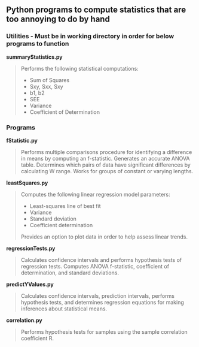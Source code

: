 ## Python programs to compute statistics that are too annoying to do by hand

### Utilities - **Must be in working directory in order for below programs to function**
**summaryStatistics.py**
> Performs the following statistical computations:
> * Sum of Squares
> * Sxy, Sxx, Sxy
> * b1, b2
> * SEE
> * Variance
> * Coefficient of Determination

### Programs
**fStatistic.py**
> Performs multiple comparisons procedure for identifying a difference in means by computing an f-statistic. Generates an accurate ANOVA table. Determines which pairs of data have significant differences by calculating W range. Works for groups of constant or varying lengths. 

**leastSquares.py**
> Computes the following linear regression model parameters:
> * Least-squares line of best fit
> * Variance
> * Standard deviation
> * Coefficient determination
> 
> Provides an option to plot data in order to help assess linear trends.

**regressionTests.py**
> Calculates confidence intervals and performs hypothesis tests of regression tests. Computes ANOVA f-statistic, coefficient of determination, and standard deviations. 

**predictYValues.py**
> Calculates confidence intervals, prediction intervals, performs hypothesis tests, and determines regression equations for making inferences about statistical means.

**correlation.py**
> Performs hypothesis tests for samples using the sample correlation coefficient R.

